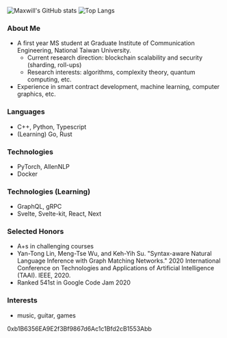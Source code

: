 ![Maxwill's GitHub stats](https://github-readme-stats.vercel.app/api?username=eazyreal&show_icons=true&theme=dark&include_all_commits=true)
![Top Langs](https://github-readme-stats.vercel.app/api/top-langs/?username=eazyreal&show_icons=true&theme=dark)

### About Me
- A first year MS student at Graduate Institute of Communication Engineering, National Taiwan University.
  - Current research direction: blockchain scalability and security (sharding, roll-ups) 
  - Research interests: algorithms, complexity theory, quantum computing, etc.
- Experience in smart contract development, machine learning, computer graphics, etc.

### Languages
- C++, Python, Typescript
- (Learning) Go, Rust

### Technologies
- PyTorch, AllenNLP
- Docker

### Technologies (Learning)
- GraphQL, gRPC
- Svelte, Svelte-kit, React, Next

### Selected Honors
- A+s in challenging courses
- Yan-Tong Lin, Meng-Tse Wu, and Keh-Yih Su. "Syntax-aware Natural Language Inference with Graph Matching Networks." 2020 International Conference on Technologies and Applications of Artificial Intelligence (TAAI). IEEE, 2020.
- Ranked 541st in Google Code Jam 2020

### Interests
- music, guitar, games

0xb1B6356EA9E2f3Bf9867d6Ac1c1Bfd2cB1553Abb
